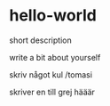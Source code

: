 # hello-world
short description

write a bit about yourself

skriv något kul /tomasi

skriver en till grej hääär 


